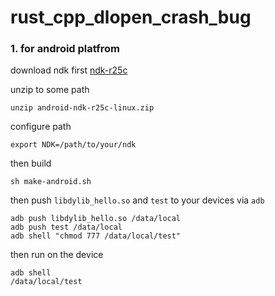 # rust_cpp_dlopen_crash_bug

### 1. for **android platfrom**

download ndk first
[ndk-r25c](https://dl.google.com/android/repository/android-ndk-r25c-linux.zip)

unzip to some path
```
unzip android-ndk-r25c-linux.zip
```

configure path
```
export NDK=/path/to/your/ndk
```
then build
```shell
sh make-android.sh
```
then push `libdylib_hello.so` and `test` to your devices via `adb`

```
adb push libdylib_hello.so /data/local
adb push test /data/local
adb shell "chmod 777 /data/local/test"
```
then run on the device

```
adb shell
/data/local/test
```
